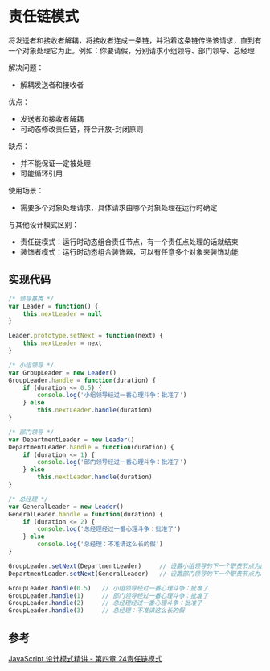 # 责任链模式
将发送者和接收者解耦，将接收者连成一条链，并沿着这条链传递该请求，直到有一个对象处理它为止。例如：你要请假，分别请求小组领导、部门领导、总经理

解决问题：
- 解耦发送者和接收者

优点：
- 发送者和接收者解耦
- 可动态修改责任链，符合开放-封闭原则

缺点：
- 并不能保证一定被处理
- 可能循环引用

使用场景：
- 需要多个对象处理请求，具体请求由哪个对象处理在运行时确定

与其他设计模式区别：
- 责任链模式：运行时动态组合责任节点，有一个责任点处理的话就结束
- 装饰者模式：运行时动态组合装饰器，可以有任意多个对象来装饰功能

## 实现代码
```javascript
/* 领导基类 */
var Leader = function() {
    this.nextLeader = null
}

Leader.prototype.setNext = function(next) {
    this.nextLeader = next
}

/* 小组领导 */
var GroupLeader = new Leader()
GroupLeader.handle = function(duration) {
    if (duration <= 0.5) {
        console.log('小组领导经过一番心理斗争：批准了')
    } else
        this.nextLeader.handle(duration)
}

/* 部门领导 */
var DepartmentLeader = new Leader()
DepartmentLeader.handle = function(duration) {
    if (duration <= 1) {
        console.log('部门领导经过一番心理斗争：批准了')
    } else
        this.nextLeader.handle(duration)
}

/* 总经理 */
var GeneralLeader = new Leader()
GeneralLeader.handle = function(duration) {
    if (duration <= 2) {
        console.log('总经理经过一番心理斗争：批准了')
    } else
        console.log('总经理：不准请这么长的假')
}

GroupLeader.setNext(DepartmentLeader)     // 设置小组领导的下一个职责节点为部门领导
DepartmentLeader.setNext(GeneralLeader)   // 设置部门领导的下一个职责节点为总经理

GroupLeader.handle(0.5)   // 小组领导经过一番心理斗争：批准了
GroupLeader.handle(1)     // 部门领导经过一番心理斗争：批准了
GroupLeader.handle(2)     // 总经理经过一番心理斗争：批准了
GroupLeader.handle(3)     // 总经理：不准请这么长的假
```

## 参考
[JavaScript 设计模式精讲 - 第四章 24责任链模式](http://www.imooc.com/read/38#catalog)
